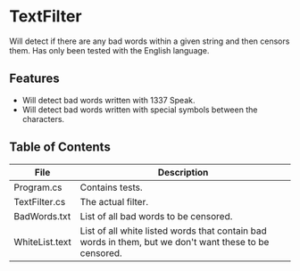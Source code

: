 # TextFilter
Will detect if there are any bad words within a given string and then censors them.
Has only been tested with the English language.

## Features
* Will detect bad words written with 1337 Speak.
* Will detect bad words written with special symbols between the characters.

## Table of Contents
| File           | Description          |
|----------------|----------------------|
| Program.cs     | Contains tests. |
| TextFilter.cs  | The actual filter.   |
| BadWords.txt   | List of all bad words to be censored. |
| WhiteList.text | List of all white listed words that contain bad words in them, but we don't want these to be censored. |
